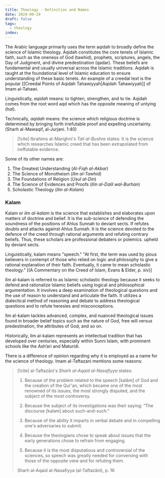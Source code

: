 ```yaml
---
title: Theology - Definition and Names
date: 2024-09-29
draft: false
tags:
  - theology
index:
---
```

The Arabic language primarily uses the term aqidah to broadly define the science of Islamic theology. Aqidah constitutes the core tenets of Islamic faith, such as the oneness of God (tawhid), prophets, scriptures, angels, the Day of Judgment, and divine predestination (qadar). These beliefs are fundamental and usually universal across the Islamic traditions. Aqidah is taught at the foundational level of Islamic education to ensure understanding of these basic tenets. An example of a creedal text is the popular [[Creedal Points of Aqidah Tahawiyyah|Aqidah Tahawiyyah]] of Imam al-Tahawi. 

Linguistically, *aqidah* means: to tighten, strengthen, and to tie. Aqidah comes from the root word aqd which has the opposite meaning of untying (*hal*).

Technically, *aqidah* means: the science which religious doctrine is determined by bringing forth irrefutable proof and expelling uncertainty. (Sharh al-Mawaqif, al-Jurjani. 1:40)

> [!cite] Ibrahims al-Marighni's *Tali al-Bushra* states:
> It is the science which researches Islamic creed that has been extrapolated from ireffutable evidence.

Some of its other names are: 
1. The Greatest Understanding (*Al-Fiqh al-Akbar*)
2. The Science of Monotheism (*Ilm al-Tawhid*)
3. The Foundations of Religion (*Usul al-Din*)
4. The Science of Evidences and Proofs (*Ilm al-Dalil wal-Burhan*)
5. Scholastic Theology (*Ilm al-Kalam*)

### Kalam

Kalam or *ilm al-kalam* is the science that establishes and elaborates upon matters of doctrine and belief. It is the sub-science of defending the soundness of the positions of Ahlus Sunnah to deviant sects. If refutes doubts and attacks against Ahlus Sunnah. It is the science devoted to the defence of the creed through rational arguments and refuting contrary beliefs. Thus, these scholars are professional debaters or polemics.  upheld by deviant sects.

Linguistically, kalam means "speech." "At first, the term was used by pious believers in contempt of those who relied on logic and philosophy to give a rational explanation of their faith. Eventually, it came to mean scholastic theology." [(A Commentary on the Creed of Islam, Evans & Elder, p. xiv)]

Ilm al-kalam is referred to as Islamic scholastic theology because it seeks to defend and rationalize Islamic beliefs using logical and philosophical argumentation. It involves a deep examination of theological questions and the use of reason to understand and articulate the faith. It utilizes a dialectical method of reasoning and debate to address theological questions and to refute heresies and misconceptions.

Ilm al-kalam tackles advanced, complex, and nuanced theological issues found in broader belief topics such as the nature of God, free will versus predestination, the attributes of God, and so on. 

Historically, ilm al-kalam represents an intellectual tradition that has developed over centuries, especially within Sunni Islam, with prominent schools like the Ash’ari and Maturidi. 

There is a difference of opinion regarding why it is employed as a name for the science of theology. Imam al-Taftazani mentions some reasons:

> [!cite] al-Taftazāni's *Sharh al-Aqaid al-Nasafiyya* states:
> 
> 1. Because of the problem related to the speech [kalām] of God and the creation of the Qur'an, which became one of the most renowned of its issues, the most strongly disputed, and the subject of the most controversy.
> 
> 2. Because the subject of its investigations was their saying: "The discourse [kalam] about such-and-such.”
> 
> 3. Because of the ability it imparts in verbal debate and in compelling one's adversaries to submit.
> 
> 4. Because the theologians chose to speak about issues that the early generations chose to refrain from engaging.
> 
> 5. Because it is the most disputatious and controversial of the sciences, so speech was greatly needed for conversing with those of the opposite view and for refuting them.
> 
> Sharh al-Aqaid al-Nasafiyya (al-Taftazāni), p. 16


